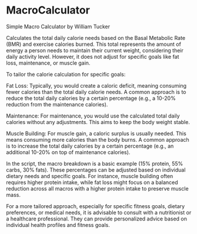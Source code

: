 # MacroCalculator
Simple Macro Calculator 
by William Tucker

Calculates the total daily calorie needs based on the Basal Metabolic Rate (BMR) and exercise calories burned. This total represents the amount of energy a person needs to maintain their current weight, considering their daily activity level. However, it does not adjust for specific goals like fat loss, maintenance, or muscle gain.

To tailor the calorie calculation for specific goals:

Fat Loss: Typically, you would create a caloric deficit, meaning consuming fewer calories than the total daily calorie needs. A common approach is to reduce the total daily calories by a certain percentage (e.g., a 10-20% reduction from the maintenance calories).

Maintenance: For maintenance, you would use the calculated total daily calories without any adjustments. This aims to keep the body weight stable.

Muscle Building: For muscle gain, a caloric surplus is usually needed. This means consuming more calories than the body burns. A common approach is to increase the total daily calories by a certain percentage (e.g., an additional 10-20% on top of maintenance calories).

In the script, the macro breakdown is a basic example (15% protein, 55% carbs, 30% fats). These percentages can be adjusted based on individual dietary needs and specific goals. For instance, muscle building often requires higher protein intake, while fat loss might focus on a balanced reduction across all macros with a higher protein intake to preserve muscle mass.

For a more tailored approach, especially for specific fitness goals, dietary preferences, or medical needs, it is advisable to consult with a nutritionist or a healthcare professional. They can provide personalized advice based on individual health profiles and fitness goals.
